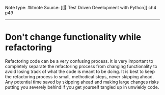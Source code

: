 Note type: #litnote
Source: [[📖 Test Driven Development with Python]] ch4 p49

---
# Don't change functionality while refactoring
Refactoring code can be a very confusing process. It is very important to completely separate the refactoring process from changing functionality to avoid losing track of what the code is meant to be doing. It is best to keep the refactoring process to small, methodical steps, never skipping ahead. Any potential time saved by skipping ahead and making large changes risks putting you severely behind if you get yourself tangled up in unwieldy code.